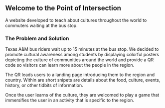 ## Welcome to the Point of Intersection

A website developed to teach about cultures throughout the world to commuters waiting at the bus stop. 

### The Problem and Solution

Texas A&M bus riders wait up to 15 minutes at the bus stop. 
We decided to promote cultural awareness among students by displaying colorful posters depicting the culture of communities around the world and provide a QR code so visitors can learn more about the people in the region.

The QR leads users to a landing page introducing them to the region and country. Within are short snipets are details about the food, culture, events, history, or other tidbits of information.

Once the user learns of the culture, they are welcomed to play a game that immersifies the user in an activity that is specific to the region.
